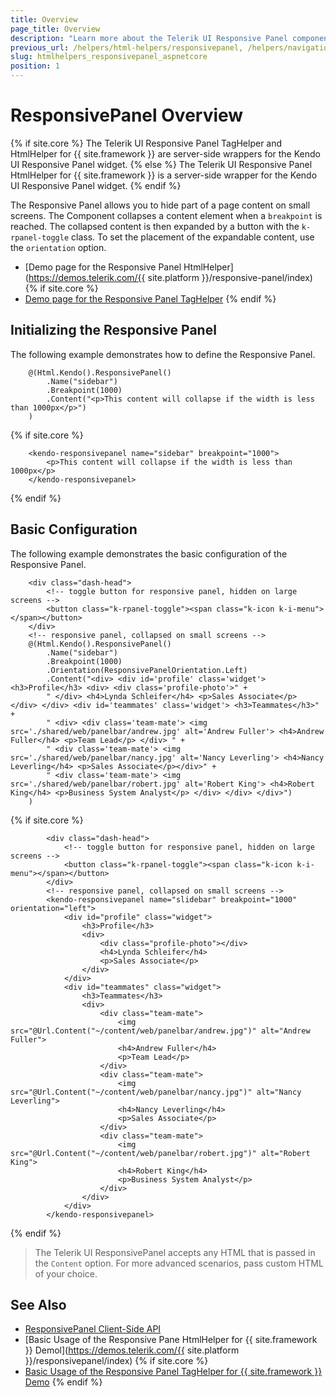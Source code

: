 ```yaml
---
title: Overview
page_title: Overview
description: "Learn more about the Telerik UI Responsive Panel component for {{ site.framework }}, and use it in your next project."
previous_url: /helpers/html-helpers/responsivepanel, /helpers/navigation/responsivepanel/overview
slug: htmlhelpers_responsivepanel_aspnetcore
position: 1
---
```


# ResponsivePanel Overview

{% if site.core %}
The Telerik UI Responsive Panel TagHelper and HtmlHelper for {{ site.framework }} are server-side wrappers for the Kendo UI Responsive Panel widget.
{% else %}
The Telerik UI Responsive Panel HtmlHelper for {{ site.framework }} is a server-side wrapper for the Kendo UI Responsive Panel widget.
{% endif %}

The Responsive Panel allows you to hide part of a page content on small screens. The Component collapses a content element when a `breakpoint` is reached. The collapsed content is then expanded by a button with the `k-rpanel-toggle` class. To set the placement of the expandable content, use the `orientation` option.


* [Demo page for the Responsive Panel HtmlHelper](https://demos.telerik.com/{{ site.platform }}/responsive-panel/index)
{% if site.core %}
* [Demo page for the Responsive Panel TagHelper](https://demos.telerik.com/aspnet-core/responsive-panel/tag-helper)
{% endif %}

## Initializing the Responsive Panel

The following example demonstrates how to define the Responsive Panel.

```HtmlHelper
    @(Html.Kendo().ResponsivePanel()
        .Name("sidebar")
        .Breakpoint(1000)
        .Content("<p>This content will collapse if the width is less than 1000px</p>")
    )
```
{% if site.core %}
```TagHelper
    <kendo-responsivepanel name="sidebar" breakpoint="1000">
        <p>This content will collapse if the width is less than 1000px</p>
    </kendo-responsivepanel>
```
{% endif %}

## Basic Configuration

The following example demonstrates the basic configuration of the Responsive Panel.

```HtmlHelper
    <div class="dash-head">
        <!-- toggle button for responsive panel, hidden on large screens -->
        <button class="k-rpanel-toggle"><span class="k-icon k-i-menu"></span></button>
    </div>
    <!-- responsive panel, collapsed on small screens -->
    @(Html.Kendo().ResponsivePanel()
        .Name("sidebar")
        .Breakpoint(1000)
        .Orientation(ResponsivePanelOrientation.Left)
        .Content("<div> <div id='profile' class='widget'> <h3>Profile</h3> <div> <div class='profile-photo'>" +
        " </div> <h4>Lynda Schleifer</h4> <p>Sales Associate</p> </div> </div> <div id='teammates' class='widget'> <h3>Teammates</h3>" +
        " <div> <div class='team-mate'> <img src='./shared/web/panelbar/andrew.jpg' alt='Andrew Fuller'> <h4>Andrew Fuller</h4> <p>Team Lead</p> </div> " +
        " <div class='team-mate'> <img src='./shared/web/panelbar/nancy.jpg' alt='Nancy Leverling'> <h4>Nancy Leverling</h4> <p>Sales Associate</p></div>" +
        " <div class='team-mate'> <img src='./shared/web/panelbar/robert.jpg' alt='Robert King'> <h4>Robert King</h4> <p>Business System Analyst</p> </div> </div> </div>")
    )
```
{% if site.core %}
```TagHelper
        <div class="dash-head">
            <!-- toggle button for responsive panel, hidden on large screens -->
            <button class="k-rpanel-toggle"><span class="k-icon k-i-menu"></span></button>
        </div>
        <!-- responsive panel, collapsed on small screens -->
        <kendo-responsivepanel name="slidebar" breakpoint="1000" orientation="left">
            <div id="profile" class="widget">
                <h3>Profile</h3>
                <div>
                    <div class="profile-photo"></div>
                    <h4>Lynda Schleifer</h4>
                    <p>Sales Associate</p>
                </div>
            </div>
            <div id="teammates" class="widget">
                <h3>Teammates</h3>
                <div>
                    <div class="team-mate">
                        <img src="@Url.Content("~/content/web/panelbar/andrew.jpg")" alt="Andrew Fuller">
                        <h4>Andrew Fuller</h4>
                        <p>Team Lead</p>
                    </div>
                    <div class="team-mate">
                        <img src="@Url.Content("~/content/web/panelbar/nancy.jpg")" alt="Nancy Leverling">
                        <h4>Nancy Leverling</h4>
                        <p>Sales Associate</p>
                    </div>
                    <div class="team-mate">
                        <img src="@Url.Content("~/content/web/panelbar/robert.jpg")" alt="Robert King">
                        <h4>Robert King</h4>
                        <p>Business System Analyst</p>
                    </div>
                </div>
            </div>
        </kendo-responsivepanel>
```
{% endif %}

> The Telerik UI ResponsivePanel accepts any HTML that is passed in the `Content` option. For more advanced scenarios, pass custom HTML of your choice.  

## See Also

* [ResponsivePanel Client-Side API](https://docs.telerik.com/kendo-ui/api/javascript/ui/responsivepanel)
* [Basic Usage of the Responsive Pane HtmlHelper for {{ site.framework }} Demol](https://demos.telerik.com/{{ site.platform }}/responsivepanel/index)
{% if site.core %}
* [Basic Usage of the Responsive Panel TagHelper for {{ site.framework }} Demo](https://demos.telerik.com/aspnet-core/responsivepanel/tag-helper)
{% endif %}
